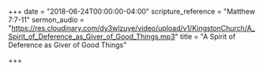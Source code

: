 +++
date = "2018-06-24T00:00:00-04:00"
scripture_reference = "Matthew 7:7-11"
sermon_audio = "https://res.cloudinary.com/dy3wlzuye/video/upload/v1/KingstonChurch/A_Spirit_of_Deference_as_Giver_of_Good_Things.mp3"
title = "A Spirit of Deference as Giver of Good Things"

+++
